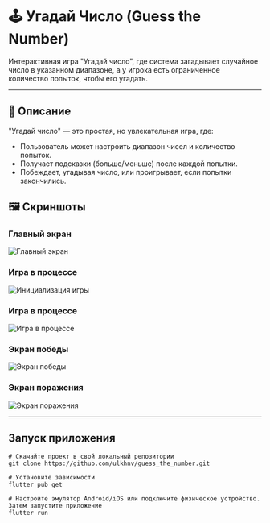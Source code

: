 # 🕹️ Угадай Число (Guess the Number)

Интерактивная игра "Угадай число", где система загадывает случайное число в указанном диапазоне, а у игрока есть ограниченное количество попыток, чтобы его угадать.

---

## 📖 Описание

"Угадай число" — это простая, но увлекательная игра, где:
- Пользователь может настроить диапазон чисел и количество попыток.
- Получает подсказки (больше/меньше) после каждой попытки.
- Побеждает, угадывая число, или проигрывает, если попытки закончились.

## 🖼️ Скриншоты

### Главный экран
![Главный экран](./screenshots/main_menu.gif)

### Игра в процессе
![Инициализация игры ](./screenshots/initial.png)

### Игра в процессе
![Игра в процессе](./screenshots/in_progress.png)

### Экран победы
![Экран победы](./screenshots/victory.png)

### Экран поражения
![Экран поражения](./screenshots/defeat.png)

---

## Запуск приложения
```shell script
# Скачайте проект в свой локальный репозитории
git clone https://github.com/ulkhnv/guess_the_number.git

# Установите зависимости
flutter pub get

# Настройте эмулятор Android/iOS или подключите физическое устройство. Затем запустите приложение
flutter run
```

